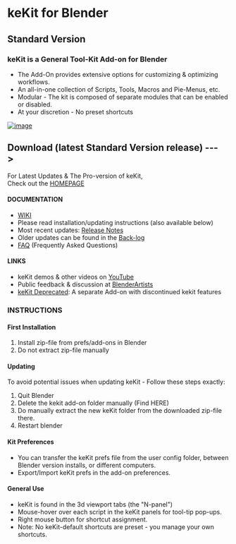 # keKit for Blender
## Standard Version

### keKit is a General Tool-Kit Add-on for Blender
- The Add-On provides extensive options for customizing & optimizing workflows.  
- An all-in-one collection of Scripts, Tools, Macros and Pie-Menus, etc.  
- Modular - The kit is composed of separate modules that can be enabled or disabled.  
- At your discretion - No preset shortcuts  

[![image](https://github.com/kedepot/keKit-Blender/assets/95410139/712285c5-3a11-40d2-9834-740a3908d5f1)
](https://youtu.be/Y5gZyGrAhAI)

Download (latest Standard Version release) --->
---
For Latest Updates & The Pro-version of keKit,   
Check out the [HOMEPAGE](https://ke-code.xyz/scripts/kekit.html) 

#### DOCUMENTATION
- [WIKI](https://ke-code.xyz/scripts/wiki.html)
- Please read installation/updating instructions (also available below)
- Most recent updates: [Release Notes](https://ke-code.xyz/scripts/kekit.html#release_notes)
- Older updates can be found in the [Back-log](https://ke-code.xyz/scripts/kekit_backlog.html)
- [FAQ](https://ke-code.xyz/scripts/kekit_faq.html) (Frequently Asked Questions)

#### LINKS
- keKit demos & other videos on [YouTube](https://www.youtube.com/playlist?list=PL0OzsYyqFcRePaQ4-uy5fFIVRN4_12_ir)
- Public feedback & discussion at [BlenderArtists](https://blenderartists.org/t/kekit-for-blender-2-8/)
- [keKit Deprecated](https://ke-code.xyz/scripts/kekit_deprecated.html): A separate Add-on with discontinued kekit features

### INSTRUCTIONS  
#### First Installation
1. Install zip-file from prefs/add-ons in Blender
2. Do not extract zip-file manually

#### Updating
To avoid potential issues when updating keKit - Follow these steps exactly:  
1. Quit Blender
2. Delete the kekit add-on folder manually (Find HERE)
3. Do manually extract the new keKit folder from the downloaded zip-file there.
4. Restart blender
 
#### Kit Preferences
- You can transfer the keKit prefs file from the user config folder, between Blender version installs, or different computers.
- Export/Import keKit prefs in the add-on preferences.

#### General Use
- keKit is found in the 3d viewport tabs (the "N-panel")
- Mouse-hover over each script in the keKit panels for tool-tip pop-ups.
- Right mouse button for shortcut assignment.
- Note: No keKit-default shortcuts are preset - you manage your own shortcuts.
